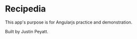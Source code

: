 Recipedia
=========

This app's purpose is for Angularjs practice and demonstration.

Built by Justin Peyatt.
